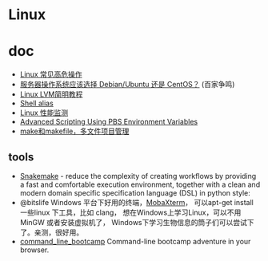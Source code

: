 # Linux

# doc

-  [Linux 常见高危操作](http://blogread.cn/it/article/6876?f=wb)
-  [服务器操作系统应该选择 Debian/Ubuntu 还是 CentOS？](http://www.zhihu.com/question/19599986) (百家争鸣)
-  [Linux LVM简明教程](http://linux.cn/article-3218-1.html)
-  [Shell alias](http://alias.sh/)
-  [Linux 性能监测](http://linux.cn/topic-linux-system-performance-monitoring.html)
-  [Advanced Scripting Using PBS Environment Variables](https://wiki.hpcc.msu.edu/display/hpccdocs/Advanced+Scripting+Using+PBS+Environment+Variables)
-  [make和makefile，多文件项目管理](http://segmentfault.com/a/1190000003756084?utm_source=Weibo&utm_medium=shareLink&utm_campaign=socialShare)

## tools

-  [Snakemake](https://bitbucket.org/johanneskoester/snakemake/wiki/browse/) - reduce the complexity of creating workflows by providing a fast and comfortable execution environment, together with a clean and modern domain specific specification language (DSL) in python style:
-  @bitslife Windows 平台下好用的终端，[MobaXterm](http://mobaxterm.mobatek.net/)， 可以apt-get install 一些linux 下工具，比如 clang， 想在Windows上学习Linux，可以不用 MinGW 或者安装虚拟机了， Windows下学习生物信息的筒子们可以尝试下了。亲测，很好用。
- [command_line_bootcamp](https://github.com/blahah/command_line_bootcamp)  Command-line bootcamp adventure in your browser.
